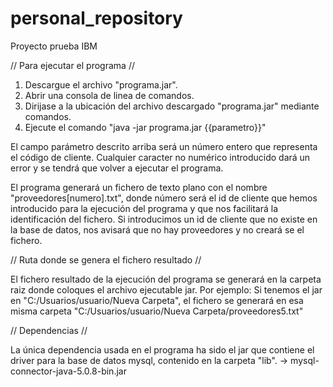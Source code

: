 # personal_repository

Proyecto prueba IBM

// Para ejecutar el programa //

1. Descargue el archivo "programa.jar".
2. Abrir una consola de linea de comandos.
3. Dirijase a la ubicación del archivo descargado "programa.jar" mediante comandos.
4. Ejecute el comando "java -jar programa.jar {{parametro}}"

El campo parámetro descrito arriba será un número entero que representa el código de cliente. Cualquier caracter no numérico introducido dará un error y
se tendrá que volver a ejecutar el programa.

El programa generará un fichero de texto plano con el nombre "proveedores[numero].txt", donde número será el id de cliente que hemos introducido para la ejecución del programa
y que nos facilitará la identificación del fichero.
Si introducimos un id de cliente que no existe en la base de datos, nos avisará que no hay proveedores y no creará se el fichero.

// Ruta donde se genera el fichero resultado //

El fichero resultado de la ejecución del programa se generará en la carpeta raiz donde coloques el archivo ejecutable jar.
Por ejemplo: Si tenemos el jar en "C:/Usuarios/usuario/Nueva Carpeta", el fichero se generará en esa misma carpeta "C:/Usuarios/usuario/Nueva Carpeta/proveedores5.txt"

// Dependencias //

La única dependencia usada en el programa ha sido el jar que contiene el driver para la base de datos mysql, contenido en la carpeta "lib".
-> mysql-connector-java-5.0.8-bin.jar
